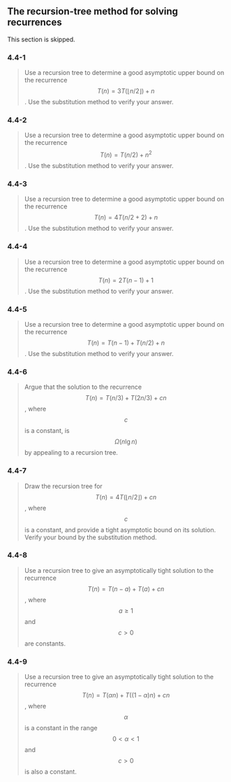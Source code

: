 ## The recursion-tree method for solving recurrences

This section is skipped.

### 4.4-1

> Use a recursion tree to determine a good asymptotic upper bound on the recurrence $$T(n)=3T(\left \lfloor n / 2 \right \rfloor) + n$$. Use the substitution method to verify your answer.

### 4.4-2

> Use a recursion tree to determine a good asymptotic upper bound on the recurrence $$T(n)=T(n/2)+n^2$$. Use the substitution method to verify your answer.

### 4.4-3

> Use a recursion tree to determine a good asymptotic upper bound on the recurrence $$T(n)=4T(n/2+2)+n$$. Use the substitution method to verify your answer.

### 4.4-4

> Use a recursion tree to determine a good asymptotic upper bound on the recurrence $$T(n)=2T(n-1)+1$$. Use the substitution method to verify your answer.

### 4.4-5

> Use a recursion tree to determine a good asymptotic upper bound on the recurrence $$T(n)=T(n-1)+T(n/2)+n$$. Use the substitution method to verify your answer.

### 4.4-6

> Argue that the solution to the recurrence $$T(n)=T(n/3)+T(2n/3)+cn$$, where $$c$$ is a constant, is $$\Omega(n \lg n)$$ by appealing to a recursion tree.

### 4.4-7

> Draw the recursion tree for $$T(n)=4T(\left \lfloor n / 2 \rfloor \right) + cn$$, where $$c$$ is a constant, and provide a tight asymptotic bound on its solution. Verify your bound by the substitution method.

### 4.4-8

> Use a recursion tree to give an asymptotically tight solution to the recurrence $$T(n) = T(n-a) + T(a) + cn$$, where $$a \ge 1$$ and $$c > 0 $$are constants.

### 4.4-9

> Use a recursion tree to give an asymptotically tight solution to the recurrence $$T(n)=T(\alpha n)+T((1-\alpha)n)+cn$$, where $$\alpha$$ is a constant in the range $$0 < \alpha < 1$$ and $$c > 0$$ is also a constant.

